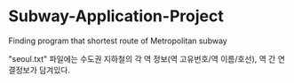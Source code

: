 # Subway-Application-Project
Finding program that shortest route of Metropolitan subway

"seoul.txt" 파일에는 수도권 지하철의 각 역 정보(역 고유번호/역 이름/호선), 역 간 연결정보가 담겨있다.
